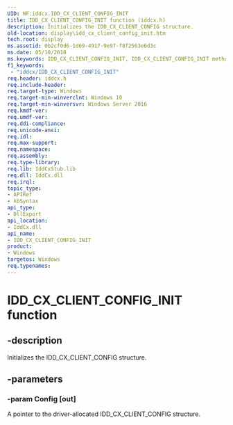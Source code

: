 ```yaml
---
UID: NF:iddcx.IDD_CX_CLIENT_CONFIG_INIT
title: IDD_CX_CLIENT_CONFIG_INIT function (iddcx.h)
description: Initializes the IDD_CX_CLIENT_CONFIG structure.
old-location: display\idd_cx_client_config_init.htm
tech.root: display
ms.assetid: 0b2cf0d6-1d69-4917-9e97-f8f2563e6d3c
ms.date: 05/10/2018
ms.keywords: IDD_CX_CLIENT_CONFIG_INIT, IDD_CX_CLIENT_CONFIG_INIT method [Display Devices], display.idd_cx_client_config_init, iddcx/IDD_CX_CLIENT_CONFIG_INIT
f1_keywords:
 - "iddcx/IDD_CX_CLIENT_CONFIG_INIT"
req.header: iddcx.h
req.include-header: 
req.target-type: Windows
req.target-min-winverclnt: Windows 10
req.target-min-winversvr: Windows Server 2016
req.kmdf-ver: 
req.umdf-ver: 
req.ddi-compliance: 
req.unicode-ansi: 
req.idl: 
req.max-support: 
req.namespace: 
req.assembly: 
req.type-library: 
req.lib: IddCxStub.lib
req.dll: IddCx.dll
req.irql: 
topic_type:
- APIRef
- kbSyntax
api_type:
- DllExport
api_location:
- IddCx.dll
api_name:
- IDD_CX_CLIENT_CONFIG_INIT
product:
- Windows
targetos: Windows
req.typenames: 
---
```


# IDD_CX_CLIENT_CONFIG_INIT function


## -description

Initializes the IDD_CX_CLIENT_CONFIG structure.


## -parameters




### -param Config [out]

A pointer to the driver-allocated IDD_CX_CLIENT_CONFIG structure.


